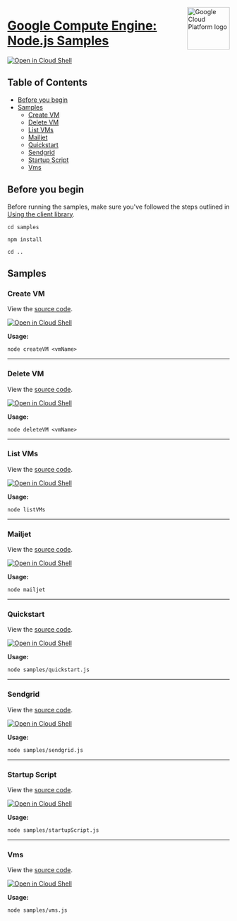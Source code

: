 [//]: # "This README.md file is auto-generated, all changes to this file will be lost."
[//]: # "To regenerate it, use `python -m synthtool`."
<img src="https://avatars2.githubusercontent.com/u/2810941?v=3&s=96" alt="Google Cloud Platform logo" title="Google Cloud Platform" align="right" height="96" width="96"/>

# [Google Compute Engine: Node.js Samples](https://github.com/googleapis/nodejs-compute)

[![Open in Cloud Shell][shell_img]][shell_link]



## Table of Contents

* [Before you begin](#before-you-begin)
* [Samples](#samples)
  * [Create VM](#create-vm)
  * [Delete VM](#delete-vm)
  * [List VMs](#list-vms)
  * [Mailjet](#mailjet)
  * [Quickstart](#quickstart)
  * [Sendgrid](#sendgrid)
  * [Startup Script](#startup-script)
  * [Vms](#vms)

## Before you begin

Before running the samples, make sure you've followed the steps outlined in
[Using the client library](https://github.com/googleapis/nodejs-compute#using-the-client-library).

`cd samples`

`npm install`

`cd ..`

## Samples



### Create VM

View the [source code](https://github.com/googleapis/nodejs-compute/blob/master/samples/createVM.js).

[![Open in Cloud Shell][shell_img]](https://console.cloud.google.com/cloudshell/open?git_repo=https://github.com/googleapis/nodejs-compute&page=editor&open_in_editor=samples/createVM.js,samples/README.md)

__Usage:__


`node createVM <vmName>`


-----




### Delete VM

View the [source code](https://github.com/googleapis/nodejs-compute/blob/master/samples/deleteVM.js).

[![Open in Cloud Shell][shell_img]](https://console.cloud.google.com/cloudshell/open?git_repo=https://github.com/googleapis/nodejs-compute&page=editor&open_in_editor=samples/deleteVM.js,samples/README.md)

__Usage:__


`node deleteVM <vmName>`


-----




### List VMs

View the [source code](https://github.com/googleapis/nodejs-compute/blob/master/samples/listVMs.js).

[![Open in Cloud Shell][shell_img]](https://console.cloud.google.com/cloudshell/open?git_repo=https://github.com/googleapis/nodejs-compute&page=editor&open_in_editor=samples/listVMs.js,samples/README.md)

__Usage:__


`node listVMs`


-----




### Mailjet

View the [source code](https://github.com/googleapis/nodejs-compute/blob/master/samples/mailjet.js).

[![Open in Cloud Shell][shell_img]](https://console.cloud.google.com/cloudshell/open?git_repo=https://github.com/googleapis/nodejs-compute&page=editor&open_in_editor=samples/mailjet.js,samples/README.md)

__Usage:__


`node mailjet`


-----




### Quickstart

View the [source code](https://github.com/googleapis/nodejs-compute/blob/master/samples/quickstart.js).

[![Open in Cloud Shell][shell_img]](https://console.cloud.google.com/cloudshell/open?git_repo=https://github.com/googleapis/nodejs-compute&page=editor&open_in_editor=samples/quickstart.js,samples/README.md)

__Usage:__


`node samples/quickstart.js`


-----




### Sendgrid

View the [source code](https://github.com/googleapis/nodejs-compute/blob/master/samples/sendgrid.js).

[![Open in Cloud Shell][shell_img]](https://console.cloud.google.com/cloudshell/open?git_repo=https://github.com/googleapis/nodejs-compute&page=editor&open_in_editor=samples/sendgrid.js,samples/README.md)

__Usage:__


`node samples/sendgrid.js`


-----




### Startup Script

View the [source code](https://github.com/googleapis/nodejs-compute/blob/master/samples/startupScript.js).

[![Open in Cloud Shell][shell_img]](https://console.cloud.google.com/cloudshell/open?git_repo=https://github.com/googleapis/nodejs-compute&page=editor&open_in_editor=samples/startupScript.js,samples/README.md)

__Usage:__


`node samples/startupScript.js`


-----




### Vms

View the [source code](https://github.com/googleapis/nodejs-compute/blob/master/samples/vms.js).

[![Open in Cloud Shell][shell_img]](https://console.cloud.google.com/cloudshell/open?git_repo=https://github.com/googleapis/nodejs-compute&page=editor&open_in_editor=samples/vms.js,samples/README.md)

__Usage:__


`node samples/vms.js`






[shell_img]: https://gstatic.com/cloudssh/images/open-btn.png
[shell_link]: https://console.cloud.google.com/cloudshell/open?git_repo=https://github.com/googleapis/nodejs-compute&page=editor&open_in_editor=samples/README.md
[product-docs]: https://cloud.google.com/compute
